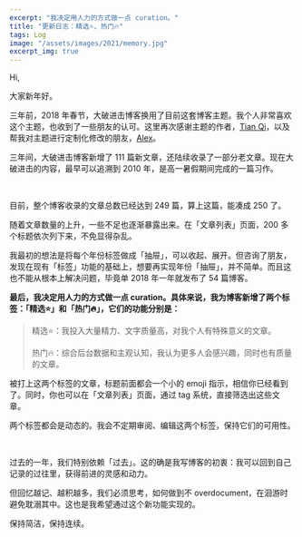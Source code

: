 ```yaml
---
excerpt: "我决定用人力的方式做一点 curation。"
title: "更新日志：精选⭐️、热门🔥"
tags: Log
image: "/assets/images/2021/memory.jpg"
excerpt_img: true
---
```


Hi, 

大家新年好。

三年前，2018 年春节，大破进击博客换用了目前这套博客主题。我个人非常喜欢这个主题，也收到了一些朋友的认可。这里再次感谢主题的作者，[Tian Qi](https://github.com/kitian616)，以及帮我对主题进行定制化修改的朋友，[Alex](https://twitter.com/UntimelyOne)。

三年间，大破进击博客新增了 111 篇新文章，还陆续收录了一部分老文章。现在大破进击的内容，最早可以追溯到 2010 年，是高一暑假期间完成的一篇习作。

<br>

目前，整个博客收录的文章总数已经达到 249 篇，算上这篇，能凑成 250 了。

随着文章数量的上升，一些不足也逐渐暴露出来。在「文章列表」页面，200 多个标题依次列下来，不免显得杂乱。

我最初的想法是将每个年份标签做成「抽屉」，可以收起、展开。但咨询了朋友，发现在现有「标签」功能的基础上，想要再实现年份「抽屉」，并不简单。而且这也不能从根本上解决问题，毕竟单 2018 年一年就发布了 54 篇博客。

**最后，我决定用人力的方式做一点 curation。具体来说，我为博客新增了两个标签：「精选⭐️」和「热门🔥」，它们的功能分别是：**

> 精选⭐️：我投入大量精力、文字质量高，对我个人有特殊意义的文章。
> 
> 热门🔥：综合后台数据和主观认知，我认为更多人会感兴趣，同时也有质量的文章。

被打上这两个标签的文章，标题前面都会一个小的 emoji 指示，相信你已经看到了。同时，你也可以在「文章列表」页面，通过 tag 系统，直接筛选出这些文章。

两个标签都会是动态的。我会不定期审阅、编辑这两个标签，保持它们的可用性。

<br>

过去的一年，我们特别依赖「过去」。这的确是我写博客的初衷：我可以回到自己记录的过往里，获得前进的灵感和动力。

但回忆越记、越积越多，我们必须思考，如何做到不 overdocument，在洄游时避免耽溺其中。这也是我希望通过这个新功能实现的。

保持简洁，保持连续。